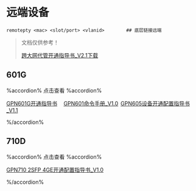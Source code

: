 # 远端设备

```
remotepty <mac> <slot/port> <vlanid>        ## 底层链接远端
```

> 文档仅供参考！
>
> [跨大网代管开通指导书_V2.1下载](https://version-1301999062.cos.ap-beijing.myqcloud.com/%E8%B7%A8%E5%A4%A7%E7%BD%91%E4%BB%A3%E7%AE%A1%E5%BC%80%E9%80%9A%E6%8C%87%E5%AF%BC%E4%B9%A6%20.pdf) 

## 601G

%accordion% 点击查看 %accordion%

[GPN601G开通指导书](https://version-1301999062.cos.ap-beijing.myqcloud.com/GPN601G%E5%BC%80%E9%80%9A%E6%8C%87%E5%AF%BC%E4%B9%A6.pdf) <font color="white">--</font>[GPN601命令手册_V1.0](https://version-1301999062.cos.ap-beijing.myqcloud.com/GPN601%E5%91%BD%E4%BB%A4%E6%89%8B%E5%86%8C-V1.0.pdf)<font color="white">-</font>[GPN605设备开通配置指导书_V1.1](https://version-1301999062.cos.ap-beijing.myqcloud.com/GPN605%E8%AE%BE%E5%A4%87%E5%BC%80%E9%80%9A%E9%85%8D%E7%BD%AE%E6%8C%87%E5%AF%BC%E4%B9%A6-v1.1%20.pdf)

%/accordion%

## 710D

%accordion% 点击查看 %accordion%

[GPN710 2SFP 4GE开通配置指导书_V1.0](https://version-1301999062.cos.ap-beijing.myqcloud.com/PTN-GPN710-0001_GPN710-2SFP-4GE%E5%BC%80%E9%80%9A%E9%85%8D%E7%BD%AE%E6%8C%87%E5%AF%BC%E4%B9%A6%EF%BC%88V1.0%EF%BC%89.pdf)

%/accordion%



